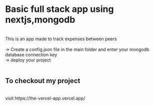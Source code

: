 # Basic full stack app using nextjs,mongodb
<br/>
This is an app made to track expenses between peers
<br/>
<br/>
-> Create a config.json file in the main folder and enter your mongodb database connection key
<br/>
-> deploy your project
<br/>
<br/>

## To checkout my project 
<br/>
visit https://the-vercel-app.vercel.app/

